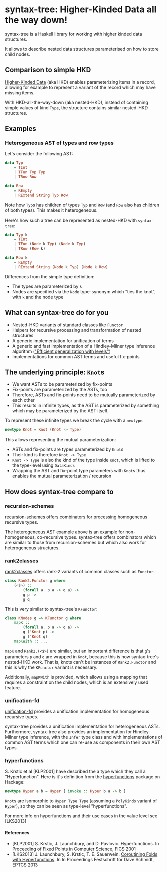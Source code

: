 # syntax-tree: Higher-Kinded Data all the way down!

syntax-tree is a Haskell library for working with higher kinded data structures.

It allows to describe nested data structures parameterised on how to store child nodes.

## Comparison to simple HKD

[Higher-Kinded Data](http://reasonablypolymorphic.com/blog/higher-kinded-data) (aka HKD) enables parameterizing items in a record, allowing for example to represent a variant of the record which may have missing items.

With HKD-all-the-way-down (aka nested-HKD), instead of containing simple values of kind `Type`, the structure contains similar nested-HKD structures.

## Examples

### Heterogeneous AST of types and row types

Let's consider the following AST:

```Haskell
data Typ
    = TInt
    | TFun Typ Typ
    | TRow Row

data Row
    = REmpty
    | RExtend String Typ Row
```

Note how `Typ`s has children of types `Typ` and `Row` (and `Row` also has children of both types). This makes it heterogeneous.

Here's how such a tree can be represented as nested-HKD with `syntax-tree`:

```Haskell
data Typ k
    = TInt
    | TFun (Node k Typ) (Node k Typ)
    | TRow (Row k)

data Row k
    = REmpty
    | RExtend String (Node k Typ) (Node k Row)
```

Differences from the simple type definition:

* The types are parameterized by `k`
* Nodes are specified via the `Node` type-synonym which "ties the knot", with `k` and the node type

## What can syntax-tree do for you

* Nested-HKD variants of standard classes like `Functor`
* Helpers for recursive processing and transformation of nested structures
* A generic implementation for unification of terms
* A generic and fast implementation of a Hindley-Milner type inference algorithm (["Efficient generalization with levels"](http://okmij.org/ftp/ML/generalization.html#levels))
* Implementations for common AST terms and useful fix-points


## The underlying principle: `Knot`s

* We want ASTs to be parameterized by fix-points
* Fix-points are parameterized by the ASTs, too
* Therefore, ASTs and fix-points need to be mutually parameterized by each other
* This results in infinite types, as the AST is parameterized by something which may be parameterized by the AST itself.

To represent these infinite types we break the cycle with a `newtype`:

```Haskell
newtype Knot = Knot (Knot -> Type)
```

This allows representing the mutual parameterization:

* ASTs and fix-points are types parameterized by `Knot`s
* Their kind is therefore `Knot -> Type`
* `Knot -> Type` is also the kind of the type inside `Knot`, which is lifted to the type-level using `DataKinds`
* Wrapping the AST and fix-point type parameters with `Knot`s thus enables the mutual parameterization / recursion

## How does syntax-tree compare to

### recursion-schemes

[recursion-schemes](http://hackage.haskell.org/package/recursion-schemes) offers combinators for processing homogeneous recursive types.

The heterogeneous AST example above is an example for non-homogeneous, co-recursive types. syntax-tree offers combinators which are similar to those from recursion-schemes but which also work for heterogeneous structures.

### rank2classes

[rank2classes](https://hackage.haskell.org/package/rank2classes) offers rank-2 variants of common classes such as `Functor`:

```Haskell
class Rank2.Functor g where
    (<$>) ::
        (forall a. p a -> q a) ->
        g p ->
        g q
```

This is very similar to syntax-tree's `KFunctor`:

```Haskell
class KNodes g => KFunctor g where
    mapK ::
        (forall a. p a -> q a) ->
        g ('Knot p) ->
        g ('Knot q)
    mapKWith :: ...
```

`mapK` and `Rank2.(<$>)` are similar, but an important difference is that `g`'s parameters `p` and `q` are wrapped in `Knot`, because this is how syntax-tree's nested-HKD work. That is, knots can't be instances of `Rank2.Functor` and this is why the `KFunctor` variant is necessary.

 Additionally, `mapKWith` is provided, which allows using a mapping that requires a constraint on the child nodes, which is an extensively used feature.

### unification-fd

[unification-fd](http://hackage.haskell.org/package/unification-fd) provides a unification implementation for homogeneous recursive types.

syntax-tree provides a unification implementation for heterogeneous ASTs. Furthermore, syntax-tree also provides an implementation for Hindley-Milner type inference, with the `Infer` type class and with implementations of common AST terms which one can re-use as components in their own AST types.

### hyperfunctions

S. Krstic et al [KLP2001] have described the a type which they call a "Hyperfunction". Here is it's definition from the [hyperfunctions](http://hackage.haskell.org/package/hyperfunctions) package on Hackage:

```Haskell
newtype Hyper a b = Hyper { invoke :: Hyper b a -> b }
```

`Knot`s are isomorphic to `Hyper Type Type` (assuming a `PolyKinds` variant of `Hyper`), so they can be seen as type-level "hyperfunctions".

For more info on hyperfunctions and their use cases in the value level see [LKS2013]

#### References

* [KLP2001] S. Krstic, J. Launchbury, and D. Pavlovic. Hyperfunctions. In Proceeding of Fixed Points in Computer Science, FICS 2001
* [LKS2013] J. Launchbury, S. Krstic, T. E. Sauerwein. [Coroutining Folds with Hyperfunctions](https://arxiv.org/abs/1309.5135). In In Proceedings Festschrift for Dave Schmidt, EPTCS 2013
